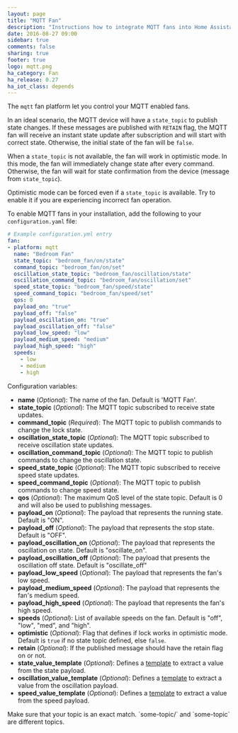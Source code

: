 ```yaml
---
layout: page
title: "MQTT Fan"
description: "Instructions how to integrate MQTT fans into Home Assistant."
date: 2016-08-27 09:00
sidebar: true
comments: false
sharing: true
footer: true
logo: mqtt.png
ha_category: Fan
ha_release: 0.27
ha_iot_class: depends
---
```


The `mqtt` fan platform let you control your MQTT enabled fans.

In an ideal scenario, the MQTT device will have a `state_topic` to publish state changes. If these messages are published with `RETAIN` flag, the MQTT fan will receive an instant state update after subscription and will start with correct state. Otherwise, the initial state of the fan will be `false`.

When a `state_topic` is not available, the fan will work in optimistic mode. In this mode, the fan will immediately change state after every command. Otherwise, the fan will wait for state confirmation from the device (message from `state_topic`).

Optimistic mode can be forced even if a `state_topic` is available. Try to enable it if you are experiencing incorrect fan operation.

To enable MQTT fans in your installation, add the following to your `configuration.yaml` file:

```yaml
# Example configuration.yml entry
fan:
- platform: mqtt
  name: "Bedroom Fan"
  state_topic: "bedroom_fan/on/state"
  command_topic: "bedroom_fan/on/set"
  oscillation_state_topic: "bedroom_fan/oscillation/state"
  oscillation_command_topic: "bedroom_fan/oscillation/set"
  speed_state_topic: "bedroom_fan/speed/state"
  speed_command_topic: "bedroom_fan/speed/set"
  qos: 0
  payload_on: "true"
  payload_off: "false"
  payload_oscillation_on: "true"
  payload_oscillation_off: "false"
  payload_low_speed: "low"
  payload_medium_speed: "medium"
  payload_high_speed: "high"
  speeds:
    - low
    - medium
    - high
```

Configuration variables:

- **name** (*Optional*): The name of the fan. Default is 'MQTT Fan'.
- **state_topic** (*Optional*): The MQTT topic subscribed to receive state updates.
- **command_topic** (*Required*): The MQTT topic to publish commands to change the lock state.
- **oscillation_state_topic** (*Optional*): The MQTT topic subscribed to receive oscillation state updates.
- **oscillation_command_topic** (*Optional*): The MQTT topic to publish commands to change the oscillation state.
- **speed_state_topic** (*Optional*): The MQTT topic subscribed to receive speed state updates.
- **speed_command_topic** (*Optional*): The MQTT topic to publish commands to change speed state.
- **qos** (*Optional*): The maximum QoS level of the state topic. Default is 0 and will also be used to publishing messages.
- **payload_on** (*Optional*): The payload that represents the running state. Default is "ON".
- **payload_off** (*Optional*): The payload that represents the stop state. Default is "OFF".
- **payload_oscillation_on** (*Optional*): The payload that represents the oscillation on state. Default is "oscillate_on".
- **payload_oscillation_off** (*Optional*): The payload that presents the oscillation off state. Default is "oscillate_off"
- **payload_low_speed** (*Optional*): The payload that represents the fan's low speed.
- **payload_medium_speed** (*Optional*): The payload that represents the fan's medium speed.
- **payload_high_speed** (*Optional*): The payload that represents the fan's high speed.
- **speeds** (*Optional*): List of available speeds on the fan. Default is "off", "low", "med", and "high".
- **optimistic** (*Optional*): Flag that defines if lock works in optimistic mode. Default is `true` if no state topic defined, else `false`.
- **retain** (*Optional*): If the published message should have the retain flag on or not.
- **state_value_template** (*Optional*): Defines a [template](/topics/templating/) to extract a value from the state payload.
- **oscillation_value_template** (*Optional*): Defines a [template](/topics/templating/) to extract a value from the oscillation payload.
- **speed_value_template** (*Optional*): Defines a [template](/topics/templating/) to extract a value from the speed payload.

<p class='note warning'>
Make sure that your topic is an exact match. `some-topic/` and `some-topic` are different topics.
</p>
